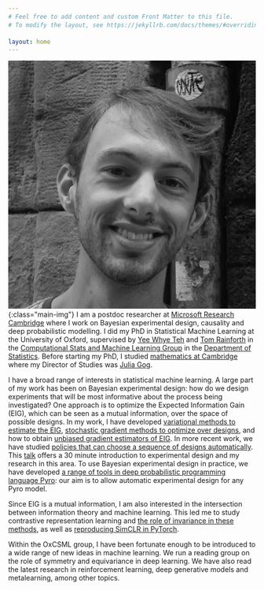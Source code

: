 ```yaml
---
# Feel free to add content and custom Front Matter to this file.
# To modify the layout, see https://jekyllrb.com/docs/themes/#overriding-theme-defaults

layout: home
---
```


![My helpful screenshot](/assets/adamfoster.jpg){:class="main-img"}
I am a postdoc researcher at [Microsoft Research Cambridge](https://www.microsoft.com/en-us/research/lab/microsoft-research-cambridge/) where I work on Bayesian experimental design, causality and deep probabilistic modelling.
I did my PhD in Statistical Machine Learning at the University of Oxford, supervised by [Yee Whye Teh](https://www.stats.ox.ac.uk/~teh/index.html) and [Tom Rainforth](https://www.robots.ox.ac.uk/~twgr/) in the [Computational Stats and Machine Learning Group](http://csml.stats.ox.ac.uk/) in the [Department of Statistics](https://www.stats.ox.ac.uk/).
Before starting my PhD, I studied [mathematics at Cambridge](https://www.maths.cam.ac.uk/) where my Director of Studies was [Julia Gog](http://www.damtp.cam.ac.uk/person/jrg20). 


I have a broad range of interests in statistical machine learning.
A large part of my work has been on Bayesian experimental design: how do we design experiments that will be most informative about the process being investigated?
One approach is to optimize the Expected Information Gain (EIG), which can be seen as a mutual information, over the space of possible designs.
In my work, I have developed [variational methods to estimate the EIG](https://arxiv.org/abs/1903.05480), [stochastic gradient methods to optimize over designs](https://arxiv.org/abs/1911.00294), and how to obtain [unbiased gradient estimators of EIG](https://arxiv.org/abs/2005.08414). 
In more recent work, we have studied [policies that can choose a sequence of designs automatically](https://arxiv.org/abs/2103.02438).
This [talk](https://www.youtube.com/watch?v=zgHE5phpytw) offers a 30 minute introduction to experimental design and my research in this area.
To use Bayesian experimental design in practice, we have developed [a range of tools in deep probabilistic programming language Pyro](https://docs.pyro.ai/en/stable/contrib.oed.html): our aim is to allow automatic experimental design for any Pyro model.

Since EIG is a mutual information, I am also interested in the intersection between information theory and machine learning.
This led me to study contrastive representation learning and [the role of invariance in these methods](https://arxiv.org/abs/2010.09515), as well as [reproducing SimCLR in PyTorch](https://github.com/ae-foster/pytorch-simclr).

Within the OxCSML group, I have been fortunate enough to be introduced to a wide range of new ideas in machine learning.
We run a reading group on the role of symmetry and equivariance in deep learning.
We have also read the latest research in reinforcement learning, deep generative models and metalearning, among other topics.

[comment]: <> (I am currently searching for jobs!)

[comment]: <> (I am on the look out for opportunities to use machine learning, make a contribution, learn, create, and share what I already know.)

[comment]: <> (Having spent some time working on Bayesian Experimental Design, I know there are a number of exciting directions that research in the field could go&mdash;natural language and language models, the connection to reinforcement learning, implicit models, and improving our theoretical understanding&mdash;as well as potential applications in science, education, politics and biotech to name a few. )

[comment]: <> (I am also keen to use deep learning and probabilistic modelling more broadly to tackle interesting problems. )
